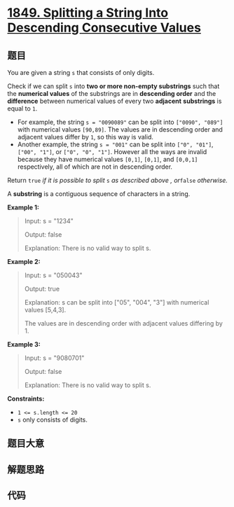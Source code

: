 # [1849. Splitting a String Into Descending Consecutive Values](https://leetcode.com/problems/splitting-a-string-into-descending-consecutive-values/)

## 题目

You are given a string `s` that consists of only digits.

Check if we can split `s` into **two or more non-empty substrings** such that
the **numerical values** of the substrings are in **descending order** and the
**difference** between numerical values of every two **adjacent**
**substrings** is equal to `1`.

  * For example, the string `s = "0090089"` can be split into `["0090", "089"]` with numerical values `[90,89]`. The values are in descending order and adjacent values differ by `1`, so this way is valid.
  * Another example, the string `s = "001"` can be split into `["0", "01"]`, `["00", "1"]`, or `["0", "0", "1"]`. However all the ways are invalid because they have numerical values `[0,1]`, `[0,1]`, and `[0,0,1]` respectively, all of which are not in descending order.

Return `true` _if it is possible to split_ `s`​​​​​​ _as described above_ _,
or_`false` _otherwise._

A **substring** is a contiguous sequence of characters in a string.



**Example 1:**

> Input: s = "1234"
> 
> Output: false
> 
> Explanation: There is no valid way to split s.

**Example 2:**

> Input: s = "050043"
> 
> Output: true
> 
> Explanation: s can be split into ["05", "004", "3"] with numerical values [5,4,3].
> 
> The values are in descending order with adjacent values differing by 1.

**Example 3:**

> Input: s = "9080701"
> 
> Output: false
> 
> Explanation: There is no valid way to split s.

**Constraints:**

  * `1 <= s.length <= 20`
  * `s` only consists of digits.


## 题目大意

## 解题思路

## 代码

```javascript

```


